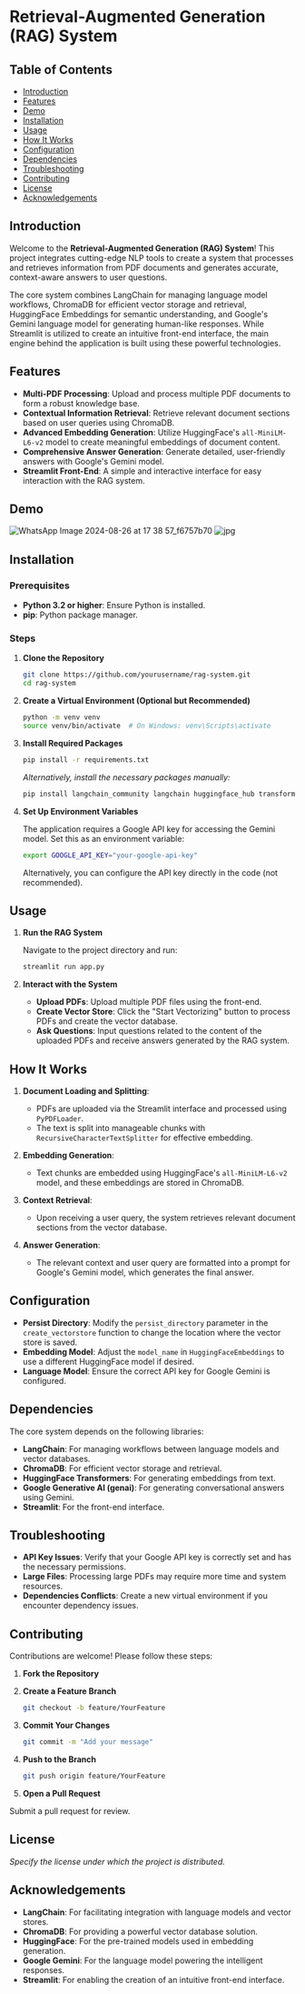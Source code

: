 # Retrieval-Augmented Generation (RAG) System

## Table of Contents

- [Introduction](#introduction)
- [Features](#features)
- [Demo](#demo)
- [Installation](#installation)
- [Usage](#usage)
- [How It Works](#how-it-works)
- [Configuration](#configuration)
- [Dependencies](#dependencies)
- [Troubleshooting](#troubleshooting)
- [Contributing](#contributing)
- [License](#license)
- [Acknowledgements](#acknowledgements)

## Introduction

Welcome to the **Retrieval-Augmented Generation (RAG) System**! This project integrates cutting-edge NLP tools to create a system that processes and retrieves information from PDF documents and generates accurate, context-aware answers to user questions.

The core system combines LangChain for managing language model workflows, ChromaDB for efficient vector storage and retrieval, HuggingFace Embeddings for semantic understanding, and Google's Gemini language model for generating human-like responses. While Streamlit is utilized to create an intuitive front-end interface, the main engine behind the application is built using these powerful technologies.

## Features

- **Multi-PDF Processing**: Upload and process multiple PDF documents to form a robust knowledge base.
- **Contextual Information Retrieval**: Retrieve relevant document sections based on user queries using ChromaDB.
- **Advanced Embedding Generation**: Utilize HuggingFace's `all-MiniLM-L6-v2` model to create meaningful embeddings of document content.
- **Comprehensive Answer Generation**: Generate detailed, user-friendly answers with Google's Gemini model.
- **Streamlit Front-End**: A simple and interactive interface for easy interaction with the RAG system.

## Demo
![WhatsApp Image 2024-08-26 at 17 38 57_f6757b70](https://github.com/user-attachments/assets/b78a3883-cb29-43c7-b568-64ec20552bfc)
![jpg](https://github.com/user-attachments/assets/dbb33383-eeff-4c43-b374-10abdd3e26f7)


## Installation

### Prerequisites

- **Python 3.2 or higher**: Ensure Python is installed.
- **pip**: Python package manager.

### Steps

1. **Clone the Repository**

   ```bash
   git clone https://github.com/yourusername/rag-system.git
   cd rag-system
   ```

2. **Create a Virtual Environment (Optional but Recommended)**

   ```bash
   python -m venv venv
   source venv/bin/activate  # On Windows: venv\Scripts\activate
   ```

3. **Install Required Packages**

   ```bash
   pip install -r requirements.txt
   ```

   *Alternatively, install the necessary packages manually:*

   ```bash
   pip install langchain_community langchain huggingface_hub transformers chromadb google-generativeai streamlit
   ```

4. **Set Up Environment Variables**

   The application requires a Google API key for accessing the Gemini model. Set this as an environment variable:

   ```bash
   export GOOGLE_API_KEY="your-google-api-key"
   ```

   Alternatively, you can configure the API key directly in the code (not recommended).

## Usage

1. **Run the RAG System**

   Navigate to the project directory and run:

   ```bash
   streamlit run app.py
   ```

2. **Interact with the System**

   - **Upload PDFs**: Upload multiple PDF files using the front-end.
   - **Create Vector Store**: Click the "Start Vectorizing" button to process PDFs and create the vector database.
   - **Ask Questions**: Input questions related to the content of the uploaded PDFs and receive answers generated by the RAG system.

     

## How It Works

1. **Document Loading and Splitting**:
   - PDFs are uploaded via the Streamlit interface and processed using `PyPDFLoader`.
   - The text is split into manageable chunks with `RecursiveCharacterTextSplitter` for effective embedding.

2. **Embedding Generation**:
   - Text chunks are embedded using HuggingFace's `all-MiniLM-L6-v2` model, and these embeddings are stored in ChromaDB.

3. **Context Retrieval**:
   - Upon receiving a user query, the system retrieves relevant document sections from the vector database.

4. **Answer Generation**:
   - The relevant context and user query are formatted into a prompt for Google's Gemini model, which generates the final answer.

## Configuration

- **Persist Directory**: Modify the `persist_directory` parameter in the `create_vectorstore` function to change the location where the vector store is saved.
- **Embedding Model**: Adjust the `model_name` in `HuggingFaceEmbeddings` to use a different HuggingFace model if desired.
- **Language Model**: Ensure the correct API key for Google Gemini is configured.

## Dependencies

The core system depends on the following libraries:

- **LangChain**: For managing workflows between language models and vector databases.
- **ChromaDB**: For efficient vector storage and retrieval.
- **HuggingFace Transformers**: For generating embeddings from text.
- **Google Generative AI (genai)**: For generating conversational answers using Gemini.
- **Streamlit**: For the front-end interface.

## Troubleshooting

- **API Key Issues**: Verify that your Google API key is correctly set and has the necessary permissions.
- **Large Files**: Processing large PDFs may require more time and system resources.
- **Dependencies Conflicts**: Create a new virtual environment if you encounter dependency issues.

## Contributing

Contributions are welcome! Please follow these steps:

1. **Fork the Repository**

2. **Create a Feature Branch**

   ```bash
   git checkout -b feature/YourFeature
   ```

3. **Commit Your Changes**

   ```bash
   git commit -m "Add your message"
   ```

4. **Push to the Branch**

   ```bash
   git push origin feature/YourFeature
   ```

5. **Open a Pull Request**

Submit a pull request for review.

## License

*Specify the license under which the project is distributed.*

## Acknowledgements

- **LangChain**: For facilitating integration with language models and vector stores.
- **ChromaDB**: For providing a powerful vector database solution.
- **HuggingFace**: For the pre-trained models used in embedding generation.
- **Google Gemini**: For the language model powering the intelligent responses.
- **Streamlit**: For enabling the creation of an intuitive front-end interface.
